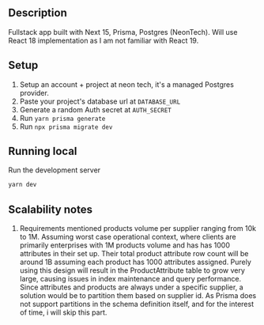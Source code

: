 ## Description

Fullstack app built with Next 15, Prisma, Postgres (NeonTech). Will use React 18 implementation as I am not familiar with React 19.

## Setup

1. Setup an account + project at neon tech, it's a managed Postgres provider.
2. Paste your project's database url at `DATABASE_URL`
3. Generate a random Auth secret at `AUTH_SECRET`
4. Run `yarn prisma generate`
5. Run `npx prisma migrate dev`

## Running local

Run the development server

```bash
yarn dev
```

## Scalability notes

1. Requirements mentioned products volume per supplier ranging from 10k to 1M. Assuming worst case operational context, where clients are primarily enterprises with 1M products volume and has has 1000 attributes in their set up. Their total product attribute row count will be around 1B assuming each product has 1000 attributes assigned. Purely using this design will result in the ProductAttribute table to grow very large, causing issues in index maintenance and query performance. Since attributes and products are always under a specific supplier, a solution would be to partition them based on supplier id. As Prisma does not support partitions in the schema definition itself, and for the interest of time, i will skip this part.
